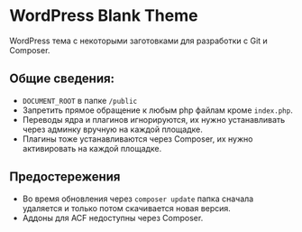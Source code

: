 # WordPress Blank Theme
WordPress тема с некоторыми заготовками для разработки с Git и Composer.

## Общие сведения:
- `DOCUMENT_ROOT` в папке `/public`
- Запретить прямое обращение к любым php файлам кроме `index.php`.
- Переводы ядра и плагинов игнорируются, их нужно устанавливать через админку вручную на каждой площадке.
- Плагины тоже устанавливаются через Composer, их нужно активировать на каждой площадке.

## Предостережения
- Во время обновления через `composer update` папка сначала удаляется и только потом скачивается новая версия.
- Аддоны для ACF недоступны через Composer.




